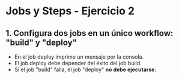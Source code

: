 # Jobs y Steps - Ejercicio 2

## 1. Configura dos jobs en un único workflow: "build" y "deploy"
- En el job deploy imprime un mensaje por la consola.
- El job deploy debe depender del éxito del job build.
- Si el job "build" falla, el job "deploy" **no debe ejecutarse.**
